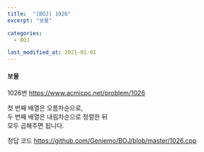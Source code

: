 ```yaml
---
title:  "[BOJ] 1026"
excerpt: "보물"

categories:
  - BOJ

last_modified_at: 2021-01-01
---
```


#### 보물

1026번 <https://www.acmicpc.net/problem/1026>

첫 번째 배열은 오름차순으로,  
두 번째 배열은 내림차순으로 정렬한 뒤  
모두 곱해주면 됩니다.

정답 코드 <https://github.com/Geniemo/BOJ/blob/master/1026.cpp>